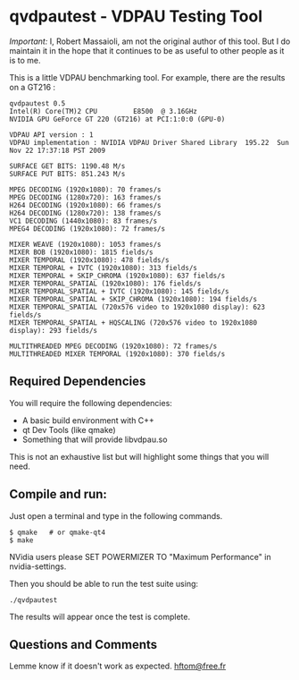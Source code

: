 # qvdpautest - VDPAU Testing Tool

*Important:* I, Robert Massaioli, am not the original author of this tool. But I do maintain it in the
hope that it continues to be as useful to other people as it is to me.

This is a little VDPAU benchmarking tool.
For example, there are the results on a GT216 :

    qvdpautest 0.5
    Intel(R) Core(TM)2 CPU         E8500  @ 3.16GHz
    NVIDIA GPU GeForce GT 220 (GT216) at PCI:1:0:0 (GPU-0)
    
    VDPAU API version : 1
    VDPAU implementation : NVIDIA VDPAU Driver Shared Library  195.22  Sun Nov 22 17:37:18 PST 2009
 
    SURFACE GET BITS: 1190.48 M/s
    SURFACE PUT BITS: 851.243 M/s
 
    MPEG DECODING (1920x1080): 70 frames/s
    MPEG DECODING (1280x720): 163 frames/s
    H264 DECODING (1920x1080): 66 frames/s
    H264 DECODING (1280x720): 138 frames/s
    VC1 DECODING (1440x1080): 83 frames/s
    MPEG4 DECODING (1920x1080): 72 frames/s
 
    MIXER WEAVE (1920x1080): 1053 frames/s
    MIXER BOB (1920x1080): 1815 fields/s
    MIXER TEMPORAL (1920x1080): 478 fields/s
    MIXER TEMPORAL + IVTC (1920x1080): 313 fields/s
    MIXER TEMPORAL + SKIP_CHROMA (1920x1080): 637 fields/s
    MIXER TEMPORAL_SPATIAL (1920x1080): 176 fields/s
    MIXER TEMPORAL_SPATIAL + IVTC (1920x1080): 145 fields/s
    MIXER TEMPORAL_SPATIAL + SKIP_CHROMA (1920x1080): 194 fields/s
    MIXER TEMPORAL_SPATIAL (720x576 video to 1920x1080 display): 623 fields/s
    MIXER TEMPORAL_SPATIAL + HQSCALING (720x576 video to 1920x1080 display): 293 fields/s
  
    MULTITHREADED MPEG DECODING (1920x1080): 72 frames/s
    MULTITHREADED MIXER TEMPORAL (1920x1080): 370 fields/s

## Required Dependencies

You will require the following dependencies:

 - A basic build environment with C++
 - qt Dev Tools (like qmake)
 - Something that will provide libvdpau.so

This is not an exhaustive list but will highlight some things that you will need.

## Compile and run:

Just open a terminal and type in the following commands.

    $ qmake   # or qmake-qt4
    $ make

NVidia users please SET POWERMIZER TO "Maximum Performance" in nvidia-settings.

Then you should be able to run the test suite using:

    ./qvdpautest

The results will appear once the test is complete.

## Questions and Comments 

Lemme know if it doesn't work as expected.
hftom@free.fr


